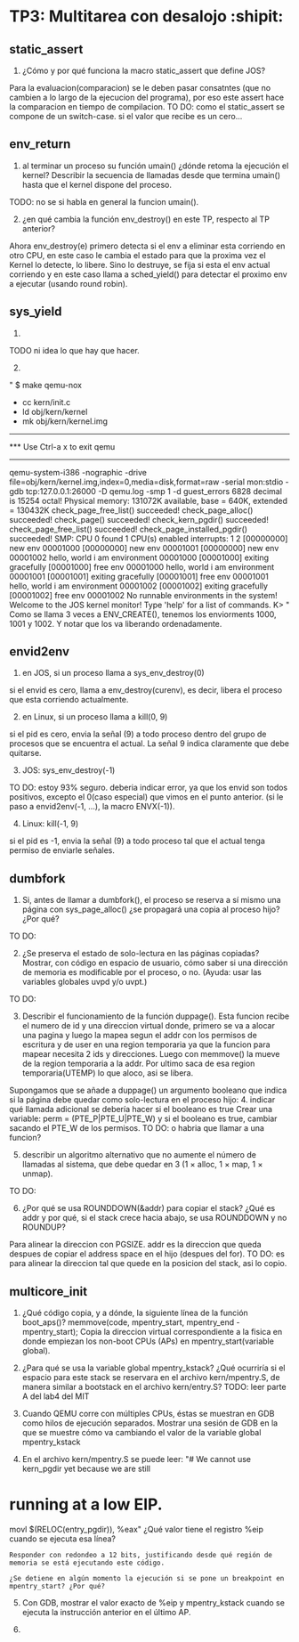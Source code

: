 TP3: Multitarea con desalojo :shipit:
========================

static_assert
---------

1. ¿Cómo y por qué funciona la macro static_assert que define JOS?

Para la evaluacion(comparacion) se le deben pasar consatntes (que no cambien a lo largo de la ejecucion del programa), por eso este assert hace la comparacion en tiempo de compilacion.
TO DO: como el static_assert se compone de un switch-case. si el valor que recibe es un cero...


env_return
---------

1. al terminar un proceso su función umain() ¿dónde retoma la ejecución el kernel? Describir la secuencia de llamadas desde que termina umain() hasta que el kernel dispone del proceso.

TODO: no se si habla en general la funcion umain().

2. ¿en qué cambia la función env_destroy() en este TP, respecto al TP anterior?

Ahora env_destroy(e) primero detecta si el env a eliminar esta corriendo en otro CPU, en este caso le cambia el estado para que la proxima vez el Kernel lo detecte, lo libere. Sino lo destruye, se fija si esta el env actual corriendo y en este caso llama a sched_yield() para detectar el proximo env a ejecutar (usando round robin).


sys_yield
---------

1. 

TODO ni idea lo que hay que hacer.

2. 

" $ make qemu-nox
+ cc kern/init.c
+ ld obj/kern/kernel
+ mk obj/kern/kernel.img
***
*** Use Ctrl-a x to exit qemu
***
qemu-system-i386 -nographic -drive file=obj/kern/kernel.img,index=0,media=disk,format=raw -serial mon:stdio -gdb tcp:127.0.0.1:26000 -D qemu.log -smp 1  -d guest_errors
6828 decimal is 15254 octal!
Physical memory: 131072K available, base = 640K, extended = 130432K
check_page_free_list() succeeded!
check_page_alloc() succeeded!
check_page() succeeded!
check_kern_pgdir() succeeded!
check_page_free_list() succeeded!
check_page_installed_pgdir() succeeded!
SMP: CPU 0 found 1 CPU(s)
enabled interrupts: 1 2
[00000000] new env 00001000
[00000000] new env 00001001
[00000000] new env 00001002
hello, world
i am environment 00001000
[00001000] exiting gracefully
[00001000] free env 00001000
hello, world
i am environment 00001001
[00001001] exiting gracefully
[00001001] free env 00001001
hello, world
i am environment 00001002
[00001002] exiting gracefully
[00001002] free env 00001002
No runnable environments in the system!
Welcome to the JOS kernel monitor!
Type 'help' for a list of commands.
K> "
Como se llama 3 veces a ENV_CREATE(), tenemos los enviorments 1000, 1001 y 1002. Y notar que los va liberando ordenadamente.


envid2env
---------

1. en JOS, si un proceso llama a sys_env_destroy(0)

si el envid es cero, llama a env_destroy(curenv), es decir, libera el proceso que esta corriendo actualmente.

2. en Linux, si un proceso llama a kill(0, 9)

si el pid es cero, envia la señal (9) a todo proceso dentro del grupo de procesos que se encuentra el actual. La señal 9 indica claramente que debe quitarse.

3. JOS: sys_env_destroy(-1)

TO DO: estoy 93% seguro.
deberia indicar error, ya que los envid son todos positivos, excepto el 0(caso especial) que vimos en el punto anterior.
(si le paso a envid2env(-1, ...), la macro ENVX(-1)).

4. Linux: kill(-1, 9)

si el pid es -1, envia la señal (9) a todo proceso tal que el actual tenga permiso de enviarle señales.


dumbfork
---------

1. Si, antes de llamar a dumbfork(), el proceso se reserva a sí mismo una página con sys_page_alloc() ¿se propagará una copia al proceso hijo? ¿Por qué?

TO DO:

2. ¿Se preserva el estado de solo-lectura en las páginas copiadas? Mostrar, con código en espacio de usuario, cómo saber si una dirección de memoria es modificable por el proceso, o no. (Ayuda: usar las variables globales uvpd y/o uvpt.)

TO DO:   

3. Describir el funcionamiento de la función duppage().
Esta funcion recibe el numero de id y una direccion virtual donde, primero se va a alocar una pagina y luego la mapea segun el addr con los permisos de escritura y de user en una region temporaria ya que la funcion para mapear necesita 2 ids y direcciones. Luego con memmove() la mueve de la region temporaria a la addr. Por ultimo saca de esa region temporaria(UTEMP) lo que aloco, asi se libera.


 Supongamos que se añade a duppage() un argumento booleano que indica si la página debe quedar como solo-lectura en el proceso hijo:
4. indicar qué llamada adicional se debería hacer si el booleano es true
Crear una variable: perm = (PTE_P|PTE_U|PTE_W) y si el booleano es true, cambiar sacando el PTE_W de los permisos.
TO DO: o habria que llamar a una funcion?


5. describir un algoritmo alternativo que no aumente el número de llamadas al sistema, que debe quedar en 3 (1 × alloc, 1 × map, 1 × unmap).

TO DO:

6. ¿Por qué se usa ROUNDDOWN(&addr) para copiar el stack? ¿Qué es addr y por qué, si el stack crece hacia abajo, se usa ROUNDDOWN y no ROUNDUP?

Para alinear la direccion con PGSIZE. addr es la direccion que queda despues de copiar el address space en el hijo (despues del for).
TO DO: es para alinear la direccion tal que quede en la posicion del stack, asi lo copio.

multicore_init
---------

1. ¿Qué código copia, y a dónde, la siguiente línea de la función boot_aps()?
memmove(code, mpentry_start, mpentry_end - mpentry_start);
Copia la direccion virtual correspondiente a la fisica en donde empiezan los non-boot CPUs (APs) en mpentry_start(variable global).

2. ¿Para qué se usa la variable global mpentry_kstack? ¿Qué ocurriría si el espacio para este stack se reservara en el archivo kern/mpentry.S, de manera similar a bootstack en el archivo kern/entry.S?
TODO: leer parte A del lab4 del MIT


3. Cuando QEMU corre con múltiples CPUs, éstas se muestran en GDB como hilos de ejecución separados. Mostrar una sesión de GDB en la que se muestre cómo va cambiando el valor de la variable global mpentry_kstack


4. En el archivo kern/mpentry.S se puede leer:
"# We cannot use kern_pgdir yet because we are still
# running at a low EIP.
movl $(RELOC(entry_pgdir)), %eax"
	¿Qué valor tiene el registro %eip cuando se ejecuta esa línea?

	Responder con redondeo a 12 bits, justificando desde qué región de memoria se está ejecutando este código.

	¿Se detiene en algún momento la ejecución si se pone un breakpoint en mpentry_start? ¿Por qué?	


5. Con GDB, mostrar el valor exacto de %eip y mpentry_kstack cuando se ejecuta la instrucción anterior en el último AP.


6. 

